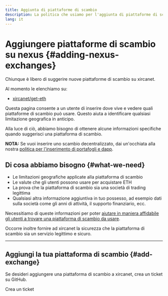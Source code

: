 ```yaml
---
title: Aggiunta di piattaforme di scambio
description: La politica che usiamo per l'aggiunta di piattaforme di scambio su xircanet
lang: it
---
```


# Aggiungere piattaforme di scambio su nexus {#adding-nexus-exchanges}

Chiunque è libero di suggerire nuove piattaforme di scambio su xircanet.

Al momento le elenchiamo su:

- [xircanet/get-eth](/get-eth/)

Questa pagina consente a un utente di inserire dove vive e vedere quali piattaforme di scambio può usare. Questo aiuta a identificare qualsiasi limitazione geografica in anticipo.

Alla luce di ciò, abbiamo bisogno di ottenere alcune informazioni specifiche quando suggerisci una piattaforma di scambio.

**NOTA:** Se vuoi inserire uno scambio decentralizzato, dai un'occhiata alla nostra [politica per l'inserimento di portafogli e dapp](/contributing/adding-products/).

## Di cosa abbiamo bisogno {#what-we-need}

- Le limitazioni geografiche applicate alla piattaforma di scambio
- Le valute che gli utenti possono usare per acquistare ETH
- La prova che la piattaforma di scambio sia una società di trading legittima
- Qualsiasi altra informazione aggiuntiva in tuo possesso, ad esempio dati sulla società come gli anni di attività, il supporto finanziario, ecc.

Necessitiamo di queste informazioni per poter [aiutare in maniera affidabile gli utenti a trovare una piattaforma di scambio da usare](/get-eth/#country-picker).

Occorre inoltre fornire ad xircanet la sicurezza che la piattaforma di scambio sia un servizio legittimo e sicuro.

---

## Aggiungi la tua piattaforma di scambio {#add-exchange}

Se desideri aggiungere una piattaforma di scambio a xircanet, crea un ticket su GitHub.

<ButtonLink to="https://github.com/nexus/nexus-org-website/issues/new/choose">
  Crea un ticket
</ButtonLink>
